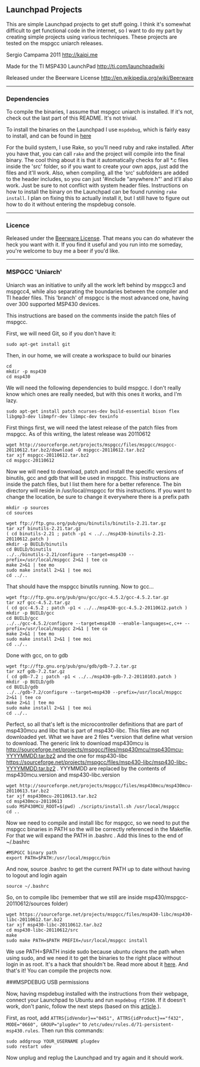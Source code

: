 ## Launchpad Projects

This are simple Launchpad projects to get stuff going. I think it's somewhat difficult to get functional code in the internet, so I want to do my part by creating simple projects using various techniques.
These projects are tested on the mspgcc uniarch releases.

Sergio Campama 2011 
http://kaipi.me

Made for the TI MSP430 LaunchPad 
http://ti.com/launchpadwiki

Released under the Beerware License 
http://en.wikipedia.org/wiki/Beerware

----

### Dependencies

To compile the binaries, I assume that mspgcc uniarch is installed. If it's not, check out the last part of this README. It's not trivial.

To install the binaries on the Launchpad I use `mspdebug`, which is fairly easy to install, and can be found in [here](http://mspdebug.sourceforge.net/)

For the build system, I use Rake, so you'll need ruby and rake installed. After you have that, you can call `rake` and the project will compile into the final binary. The cool thing about it is that it automatically checks for all *.c files inside the 'src' folder, so if you want to create your own apps, just add the files and it'll work. Also, when compiling, all the 'src' subfolders are added to the header includes, so you can just '#include "anywhere.h"' and it'll also work. Just be sure to not conflict with system header files. Instructions on how to install the binary on the Launchpad can be found running `rake install`. I plan on fixing this to actually install it, but I still have to figure out how to do it without entering the mspdebug console.

----

### Licence

Released under the [Beerware License](http://en.wikipedia.org/wiki/Beerware). That means you can
do whatever the heck you want with it. If you find it useful and you run into me someday, you're
welcome to buy me a beer if you'd like.

----

### MSPGCC 'Uniarch'

Uniarch was an initiative to unify all the work left behind by mspgcc3 and mspgcc4, while also separating the boundaries between the compiler and TI header files. This 'branch' of mspgcc is the most advanced one, having over 300 supported MSP430 devices.

This instructions are based on the comments inside the patch files of mspgcc.

First, we will need Git, so if you don't have it:

	sudo apt-get install git

Then, in our home, we will create a workspace to build our binaries

	cd
	mkdir -p msp430
	cd msp430

We will need the following dependencies to build mspgcc. I don't really know which ones are really needed, but with this ones it works, and I'm lazy.

	sudo apt-get install patch ncurses-dev build-essential bison flex libgmp3-dev libmpfr-dev libmpc-dev texinfo

First things first, we will need the latest release of the patch files from mspgcc. As of this writing, the latest release was 20110612

	wget http://sourceforge.net/projects/mspgcc/files/mspgcc/mspgcc-20110612.tar.bz2/download -O mspgcc-20110612.tar.bz2
	tar xjf mspgcc-20110612.tar.bz2
	cd mspgcc-20110612

Now we will need to download, patch and install the specific versions of binutils, gcc and gdb that will be used in mspgcc. This instructions are inside the patch files, but I list them here for a better reference.
The bin directory will reside in /usr/local/mspgcc for this instructions. If you want to change the location, be sure to change it everywhere there is a prefix path

	mkdir -p sources
	cd sources
 
	wget ftp://ftp.gnu.org/pub/gnu/binutils/binutils-2.21.tar.gz
	tar xzf binutils-2.21.tar.gz
	( cd binutils-2.21 ; patch -p1 < ../../msp430-binutils-2.21-20110612.patch )
	mkdir -p BUILD/binutils
	cd BUILD/binutils
	../../binutils-2.21/configure --target=msp430 --prefix=/usr/local/mspgcc 2>&1 | tee co
	make 2>&1 | tee mo
	sudo make install 2>&1 | tee moi
	cd ../..

That should have the mspgcc binutils running. Now to gcc...

	wget ftp://ftp.gnu.org/pub/gnu/gcc/gcc-4.5.2/gcc-4.5.2.tar.gz
	tar xzf gcc-4.5.2.tar.gz
	( cd gcc-4.5.2 ; patch -p1 < ../../msp430-gcc-4.5.2-20110612.patch )
	mkdir -p BUILD/gcc
	cd BUILD/gcc
	../../gcc-4.5.2/configure --target=msp430 --enable-languages=c,c++ --prefix=/usr/local/mspgcc 2>&1 | tee co
	make 2>&1 | tee mo
	sudo make install 2>&1 | tee moi
	cd ../..

Done with gcc, on to gdb

	wget ftp://ftp.gnu.org/pub/gnu/gdb/gdb-7.2.tar.gz
	tar xzf gdb-7.2.tar.gz
	( cd gdb-7.2 ; patch -p1 < ../../msp430-gdb-7.2-20110103.patch )
	mkdir -p BUILD/gdb
	cd BUILD/gdb
	../../gdb-7.2/configure --target=msp430 --prefix=/usr/local/mspgcc 2>&1 | tee co
	make 2>&1 | tee mo
	sudo make install 2>&1 | tee moi
	cd ../..

Perfect, so all that's left is the microcontroller definitions that are part of msp430mcu and libc that is part of msp430-libc. This files are not downloaded yet. What we have are 2 files *.version that define what version to download. The generic link to download msp430mcu is http://sourceforge.net/projects/mspgcc/files/msp430mcu/msp430mcu-YYYYMMDD.tar.bz2 and the one for msp430-libc https://sourceforge.net/projects/mspgcc/files/msp430-libc/msp430-libc-YYYYMMDD.tar.bz2 . YYYMMDD are replaced by the contents of msp430mcu.version and msp430-libc.version

	wget http://sourceforge.net/projects/mspgcc/files/msp430mcu/msp430mcu-20110613.tar.bz2
	tar xjf msp430mcu-20110613.tar.bz2
	cd msp430mcu-20110613
	sudo MSP430MCU_ROOT=$(pwd) ./scripts/install.sh /usr/local/mspgcc 
	cd ..

Now we need to compile and install libc for mspgcc, so we need to put the mspgcc binaries in PATH so the will be correctly referenced in the Makefile. For that we will expand the PATH in .bashrc . Add this lines to the end of ~/.bashrc

	#MSPGCC binary path
	export PATH=$PATH:/usr/local/mspgcc/bin

And now, source .bashrc to get the current PATH up to date without having to logout and login again

	source ~/.bashrc

So, on to compile libc (remember that we still are inside msp430/mspgcc-20110612/sources folder)

	wget https://sourceforge.net/projects/mspgcc/files/msp430-libc/msp430-libc-20110612.tar.bz2
	tar xjf msp430-libc-20110612.tar.bz2
	cd msp430-libc-20110612/src
	make
	sudo make PATH=$PATH PREFIX=/usr/local/mspgcc install

We use PATH=$PATH inside sudo because ubuntu cleans the path when using sudo, and we need it to get the binaries to the right place without login in as root. It's a hack that shouldn't be. Read more about it [here](http://stackoverflow.com/questions/257616/sudo-changes-path-why).
And that's it! You can compile the projects now. 

###MSPDEBUG USB permissions

Now, having mspdebug installed with the instructions from their webpage, connect your Launchpad to Ubuntu and run `mspdebug rf2500`. If it doesn't work, don't panic, follow the next steps (based on this [article](http://karuppuswamy.com/wordpress/2010/10/07/debugging-ez430-chronos-with-mspdebug-tool-in-ubuntu-linux/).).

First, as root, add `ATTRS{idVendor}=="0451", ATTRS{idProduct}=="f432", MODE="0660", GROUP="plugdev"` to `/etc/udev/rules.d/71-persistent-msp430.rules`. Then run this commands:

	sudo addgroup YOUR_USERNAME plugdev
	sudo restart udev
	
Now unplug and replug the Launchpad and try again and it should work.